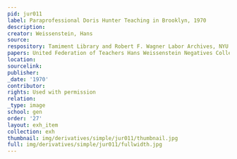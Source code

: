 ```yaml
---
pid: jur011
label: Paraprofessional Doris Hunter Teaching in Brooklyn, 1970
description:
creator: Weissenstein, Hans
source:
respository: Tamiment Library and Robert F. Wagner Labor Archives, NYU
papers: United Federation of Teachers Hans Weissenstein Negatives Collection
location:
sourcelink:
publisher:
_date: '1970'
contributor:
rights: Used with permission
relation:
_type: image
school: gen
order: '27'
layout: exh_item
collection: exh
thumbnail: img/derivatives/simple/jur011/thumbnail.jpg
full: img/derivatives/simple/jur011/fullwidth.jpg
---
```

